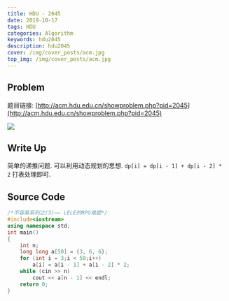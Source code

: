 ```yaml
---
title: HDU - 2045
date: 2019-10-17
tags: HDU
categories: Algorithm
keywords: hdu2045
description: hdu2045
cover: /img/cover_posts/acm.jpg
top_img: /img/cover_posts/acm.jpg
---
```

## Problem

题目链接: [http://acm.hdu.edu.cn/showproblem.php?pid=2045](http://acm.hdu.edu.cn/showproblem.php?pid=2045)

![](/img/img_posts/hdu2045.png)

## Write Up

简单的递推问题.
可以利用动态规划的思想.
`dp[i] = dp[i - 1] + dp[i - 2] * 2`
打表处理即可.

## Source Code

``` c++
/*不容易系列之(3)—— LELE的RPG难题*/
#include<iostream>
using namespace std;
int main()
{
	int n;
	long long a[50] = {3, 6, 6};
	for (int i = 3;i < 50;i++)
		a[i] = a[i - 1] + a[i - 2] * 2;
	while (cin >> n)
		cout << a[n - 1] << endl;
	return 0;
}
```
